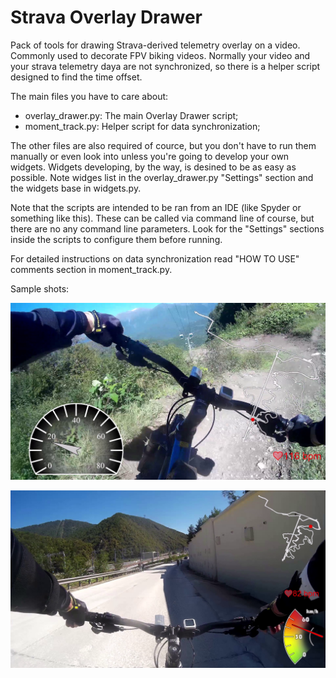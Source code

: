 # Strava Overlay Drawer
Pack of tools for drawing Strava-derived telemetry overlay on a video. Commonly used to decorate FPV biking videos. 
Normally your video and your strava telemetry daya are not synchronized, so there is a helper script designed to find the time offset.

The main files you have to care about:
- overlay_drawer.py: The main Overlay Drawer script;
- moment_track.py: Helper script for data synchronization;

The other files are also required of cource, but you don't have to run them manually or even look into unless you're going to develop your own widgets. Widgets developing, by the way, is desined to be as easy as possible. Note widges list in the overlay_drawer.py "Settings" section and the widgets base in widgets.py.

Note that the scripts are intended to be ran from an IDE (like Spyder or something like this). These can be called via command line of course, but there are no any command line parameters. Look for the "Settings" sections inside the scripts to configure them before running.

For detailed instructions on data synchronization read "HOW TO USE" comments section in moment_track.py.


Sample shots:

![](screenshots/screenshot1.png)

![](screenshots/screenshot2.png)
